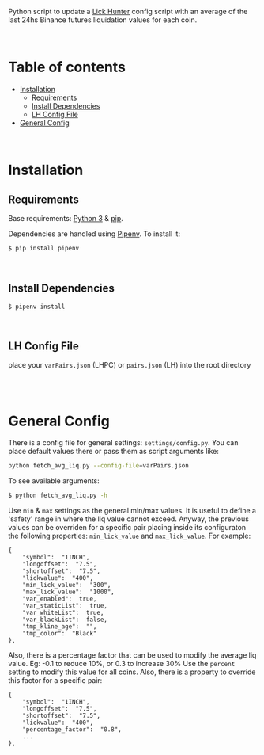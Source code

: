 Python script to update a [Lick Hunter](http://www.lickhunter.com/) config script with an average of the last 24hs Binance futures liquidation values for each coin.

<br/>

# **Table of contents**

<!--ts-->
* [Installation](#installation)
    * [Requirements](#requirements)
    * [Install Dependencies](#install-dependencies)
    * [LH Config File](#lh-config-file)
* [General Config](#general-config)

<br/>

**Installation**
================

Requirements
------------
Base requirements: [Python 3](https://www.python.org/) & [pip](https://pip.pypa.io/en/stable/).

Dependencies are handled using [Pipenv](https://pypi.org/project/pipenv/). To install it:

```sh
$ pip install pipenv
```


<br/>

Install Dependencies
------------
```
$ pipenv install
```

<br/>

LH Config File
------------
place your `varPairs.json` (LHPC) or `pairs.json` (LH) into the root directory


<br/><br/>

**General Config**
==================

There is a config file for general settings: `settings/config.py`. You can place default values there or pass them as script arguments like: 
```sh
python fetch_avg_liq.py --config-file=varPairs.json
```

To see available arguments: 
```sh
$ python fetch_avg_liq.py -h
```


Use `min` & `max` settings as the general min/max values. It is useful to define a 'safety' range in where the liq value cannot exceed.
Anyway, the previous values can be overriden for a specific pair placing inside its configuraton the following properties:  `min_lick_value` and `max_lick_value`. For example:
```
{
	"symbol":  "1INCH",
	"longoffset":  "7.5",
	"shortoffset":  "7.5",
	"lickvalue":  "400",
	"min_lick_value":  "300",
	"max_lick_value":  "1000",
	"var_enabled":  true,
	"var_staticList":  true,
	"var_whiteList":  true,
	"var_blackList":  false,
	"tmp_kline_age":  "",
	"tmp_color":  "Black"
},
```

Also, there is a percentage factor that can be used to modify the average liq value. Eg: -0.1 to reduce 10%, or 0.3 to increase 30%
Use the `percent` setting to modify this value for all coins. Also, there is a property to override this factor for a specific pair: 
```
{
	"symbol":  "1INCH",
	"longoffset":  "7.5",
	"shortoffset":  "7.5",
	"lickvalue":  "400",
	"percentage_factor":  "0.8",
	...
},
```

